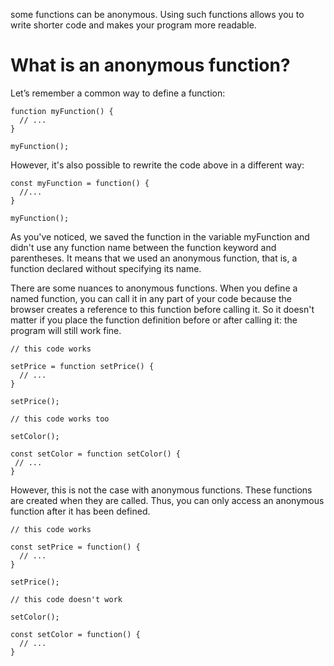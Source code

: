 some functions can be anonymous. Using such functions allows you to write shorter code and makes your program more readable.

# What is an anonymous function?
Let’s remember a common way to define a function:
```
function myFunction() {
  // ...
}

myFunction();
```
However, it's also possible to rewrite the code above in a different way:
```
const myFunction = function() {
  //...
}

myFunction();
```
As you've noticed, we saved the function in the variable myFunction and didn't use any function name between the function keyword and parentheses. It means that we used an anonymous function, that is, a function declared without specifying its name.

There are some nuances to anonymous functions. When you define a named function, you can call it in any part of your code because the browser creates a reference to this function before calling it. So it doesn't matter if you place the function definition before or after calling it: the program will still work fine.
```
// this code works

setPrice = function setPrice() {
  // ...
}

setPrice();

// this code works too

setColor();

const setColor = function setColor() {
 // ...
}
```
However, this is not the case with anonymous functions. These functions are created when they are called. Thus, you can only access an anonymous function after it has been defined.
```
// this code works

const setPrice = function() {
  // ...
}

setPrice();

// this code doesn't work

setColor();

const setColor = function() {
  // ...
}
```

